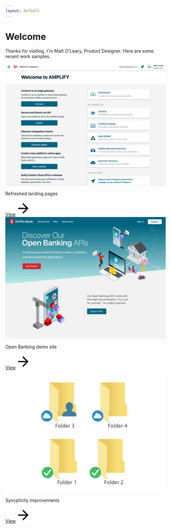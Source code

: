 ```yaml
---
layout: default
---
```

# Welcome
Thanks for visiting. I'm Matt O'Leary, Product Designer. Here are some recent work samples.

<div class="container">
  <main class="grid">
    <article>
    <a href="/landings">
      <img src="assets/welcome1.png" alt="new landing pages"></a>
      <div class="text">
        <p>Refreshed landing pages</p>
        <a href="/landings" class="btn btn-primary btn-block">View<img class="bottom" src="assets/arrow-right.svg"></a>
      </div>
    </article>
    <article>
      <a href="/banking">
      <img src="assets/HOME-cropped.png" alt="open banking demo"></a>
      <div class="text">
        <p>Open Banking demo site</p>
        <a href="/banking" class="btn btn-primary btn-block">View<img class="bottom" src="assets/arrow-right.svg"></a>
      </div>  
    </article>
    <article>
    <a href="/syncplicity">
      <img src="assets/folder-icons-cropped.png" alt="syncplicity improvements"></a>
      <div class="text">
        <p>Syncplicity improvements</p>
        <a href="/syncplicity" class="btn btn-primary btn-block">View<img class="bottom" src="assets/arrow-right.svg"></a>
      </div>
    </article>
      <!-- <a href="/banking">
    <article>
      <img src="assets/HOME-cropped.png" alt="open banking demo">
      <div class="text">
        <p>Open Banking demo site</p>
        <a href="/banking" class="btn btn-primary btn-block">View<img class="bottom" src="assets/arrow-right.svg"></a>
      </div>  
    </article>
    </a> -->
  </main>
</div>


